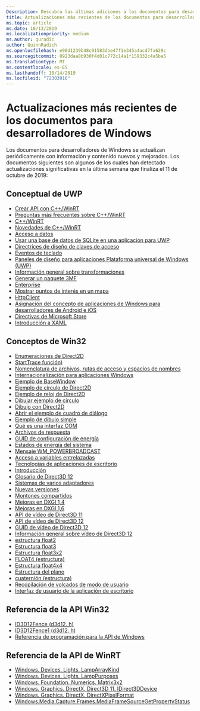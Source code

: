 ```yaml
---
Description: Descubra las últimas adiciones a los documentos para desarrolladores de Windows.
title: Actualizaciones más recientes de los documentos para desarrolladores de Windows
ms.topic: article
ms.date: 10/13/2019
ms.localizationpriority: medium
ms.author: quradic
author: QuinnRadich
ms.openlocfilehash: e90d1239b48c91583dbe47f1e345a4acd7fa629c
ms.sourcegitcommit: 8923daa8b930f4d01c772c14a1f159332c4a5ba5
ms.translationtype: MT
ms.contentlocale: es-ES
ms.lasthandoff: 10/14/2019
ms.locfileid: "72303916"
---
```

# <a name="latest-updates-to-the-windows-developer-docs"></a>Actualizaciones más recientes de los documentos para desarrolladores de Windows


Los documentos para desarrolladores de Windows se actualizan periódicamente con información y contenido nuevos y mejorados. Los documentos siguientes son algunos de los cuales han detectado actualizaciones significativas en la última semana que finaliza el 11 de octubre de 2019:


## <a name="uwp-conceptual"></a>Conceptual de UWP

<ul>
<li><a href="https://docs.microsoft.com/windows/uwp/cpp-and-winrt-apis/author-apis">Crear API con C++/WinRT</a></li>
<li><a href="https://docs.microsoft.com/windows/uwp/cpp-and-winrt-apis/faq">Preguntas más frecuentes sobre C++/WinRT</a></li>
<li><a href="https://docs.microsoft.com/windows/uwp/cpp-and-winrt-apis/index">C++/WinRT</a></li>
<li><a href="https://docs.microsoft.com/windows/uwp/cpp-and-winrt-apis/news">Novedades de C++/WinRT</a></li>
<li><a href="https://docs.microsoft.com/windows/uwp/data-access/index">Acceso a datos</a></li>
<li><a href="https://docs.microsoft.com/windows/uwp/data-access/sqlite-databases">Usar una base de datos de SQLite en una aplicación para UWP</a></li>
<li><a href="https://docs.microsoft.com/windows/uwp/design/input/access-keys">Directrices de diseño de claves de acceso</a></li>
<li><a href="https://docs.microsoft.com/windows/uwp/design/input/keyboard-events">Eventos de teclado</a></li>
<li><a href="https://docs.microsoft.com/windows/uwp/design/layout/layout-panels">Paneles de diseño para aplicaciones Plataforma universal de Windows (UWP)</a></li>
<li><a href="https://docs.microsoft.com/windows/uwp/design/layout/transforms">Información general sobre transformaciones</a></li>
<li><a href="https://docs.microsoft.com/windows/uwp/devices-sensors/generate-3mf">Generar un paquete 3MF</a></li>
<li><a href="https://docs.microsoft.com/windows/uwp/enterprise/index">Enterprise</a></li>
<li><a href="https://docs.microsoft.com/windows/uwp/maps-and-location/display-poi">Mostrar puntos de interés en un mapa</a></li>
<li><a href="https://docs.microsoft.com/windows/uwp/networking/httpclient">HttpClient</a></li>
<li><a href="https://docs.microsoft.com/windows/uwp/porting/android-ios-uwp-map">Asignación del concepto de aplicaciones de Windows para desarrolladores de Android e iOS</a></li>
<li><a href="https://docs.microsoft.com/windows/uwp/publish/store-policies">Directivas de Microsoft Store</a></li>
<li><a href="https://docs.microsoft.com/windows/uwp/xaml-platform/xaml-overview">Introducción a XAML</a></li>
</ul>



## <a name="win32-conceptual"></a>Conceptos de Win32

<ul>
<li><a href="https://docs.microsoft.com/windows/desktop/Direct2D/enumerations">Enumeraciones de Direct2D</a></li>
<li><a href="https://docs.microsoft.com/windows/desktop/ETW/starttrace">StartTrace función)</a></li>
<li><a href="https://docs.microsoft.com/windows/desktop/FileIO/naming-a-file">Nomenclatura de archivos, rutas de acceso y espacios de nombres</a></li>
<li><a href="https://docs.microsoft.com/windows/desktop/Intl/international-support">Internacionalización para aplicaciones Windows</a></li>
<li><a href="https://docs.microsoft.com/windows/desktop/LearnWin32/basewindow-sample">Ejemplo de BaseWindow</a></li>
<li><a href="https://docs.microsoft.com/windows/desktop/LearnWin32/direct2d-circle-sample">Ejemplo de círculo de Direct2D</a></li>
<li><a href="https://docs.microsoft.com/windows/desktop/LearnWin32/direct2d-clock-sample">Ejemplo de reloj de Direct2D</a></li>
<li><a href="https://docs.microsoft.com/windows/desktop/LearnWin32/draw-circle-sample">Dibujar ejemplo de círculo</a></li>
<li><a href="https://docs.microsoft.com/windows/desktop/LearnWin32/drawing-with-direct2d">Dibujo con Direct2D</a></li>
<li><a href="https://docs.microsoft.com/windows/desktop/LearnWin32/open-dialog-box-sample">Abrir el ejemplo de cuadro de diálogo</a></li>
<li><a href="https://docs.microsoft.com/windows/desktop/LearnWin32/simple-drawing-sample">Ejemplo de dibujo simple</a></li>
<li><a href="https://docs.microsoft.com/windows/desktop/LearnWin32/what-is-a-com-interface-">Qué es una interfaz COM</a></li>
<li><a href="https://docs.microsoft.com/windows/desktop/Midl/response-files">Archivos de respuesta</a></li>
<li><a href="https://docs.microsoft.com/windows/desktop/Power/power-setting-guids">GUID de configuración de energía</a></li>
<li><a href="https://docs.microsoft.com/windows/desktop/Power/system-power-states">Estados de energía del sistema</a></li>
<li><a href="https://docs.microsoft.com/windows/desktop/Power/wm-powerbroadcast">Mensaje WM_POWERBROADCAST</a></li>
<li><a href="https://docs.microsoft.com/windows/desktop/Sync/interlocked-variable-access">Acceso a variables entrelazadas</a></li>
<li><a href="https://docs.microsoft.com/windows/desktop/desktop-app-technologies">Tecnologías de aplicaciones de escritorio</a></li>
<li><a href="https://docs.microsoft.com/windows/desktop/desktop-programming">Introducción</a></li>
<li><a href="https://docs.microsoft.com/windows/desktop/direct3d12/directx-12-glossary">Glosario de Direct3D 12</a></li>
<li><a href="https://docs.microsoft.com/windows/desktop/direct3d12/multi-engine">Sistemas de varios adaptadores</a></li>
<li><a href="https://docs.microsoft.com/windows/desktop/direct3d12/new-releases">Nuevas versiones</a></li>
<li><a href="https://docs.microsoft.com/windows/desktop/direct3d12/shared-heaps">Montones compartidos</a></li>
<li><a href="https://docs.microsoft.com/windows/desktop/direct3ddxgi/dxgi-1-4-improvements">Mejoras en DXGI 1,4</a></li>
<li><a href="https://docs.microsoft.com/windows/desktop/direct3ddxgi/dxgi-1-6-improvements">Mejoras en DXGI 1,6</a></li>
<li><a href="https://docs.microsoft.com/windows/desktop/medfound/direct3d-11-video-apis">API de vídeo de Direct3D 11</a></li>
<li><a href="https://docs.microsoft.com/windows/desktop/medfound/direct3d-12-video-apis">API de vídeo de Direct3D 12</a></li>
<li><a href="https://docs.microsoft.com/windows/desktop/medfound/direct3d-12-video-guids">GUID de vídeo de Direct3D 12</a></li>
<li><a href="https://docs.microsoft.com/windows/desktop/medfound/direct3d-12-video-overview">Información general sobre vídeo de Direct3D 12</a></li>
<li><a href="https://docs.microsoft.com/windows/desktop/numerics_h/float2-structure">estructura float2</a></li>
<li><a href="https://docs.microsoft.com/windows/desktop/numerics_h/float3-structure">Estructura float3</a></li>
<li><a href="https://docs.microsoft.com/windows/desktop/numerics_h/float3x2-structure">Estructura float3x2</a></li>
<li><a href="https://docs.microsoft.com/windows/desktop/numerics_h/float4-structure">FLOAT4 (estructura)</a></li>
<li><a href="https://docs.microsoft.com/windows/desktop/numerics_h/float4x4-structure">Estructura float4x4</a></li>
<li><a href="https://docs.microsoft.com/windows/desktop/numerics_h/plane-structure">Estructura del plano</a></li>
<li><a href="https://docs.microsoft.com/windows/desktop/numerics_h/quaternion-structure">cuaternión (estructura)</a></li>
<li><a href="https://docs.microsoft.com/windows/desktop/wer/collecting-user-mode-dumps">Recopilación de volcados de modo de usuario</a></li>
<li><a href="https://docs.microsoft.com/windows/desktop/windows-application-ui-development">Interfaz de usuario de la aplicación de escritorio</a></li>
</ul>

## <a name="win32-api-reference"></a>Referencia de la API Win32

<ul>
<li><a href="https://docs.microsoft.com/windows/win32/api/d3d12/nn-d3d12-id3d12fence">ID3D12Fence (d3d12. h)</a></li>
<li><a href="https://docs.microsoft.com/windows/win32/api/d3d12/nn-d3d12-id3d12fence1">ID3D12Fence1 (d3d12. h)</a></li>
<li><a href="https://docs.microsoft.com/windows/win32/api/index_bkp">Referencia de programación para la API de Windows</a></li>
</ul>

## <a name="winrt-api-reference"></a>Referencia de la API de WinRT

<ul>
<li><a href="https://docs.microsoft.com/uwp/api/windows.devices.lights.lamparraykind">Windows. Devices. Lights. LampArrayKind</a></li>
<li><a href="https://docs.microsoft.com/uwp/api/windows.devices.lights.lamppurposes">Windows. Devices. Lights. LampPurposes</a></li>
<li><a href="https://docs.microsoft.com/uwp/api/windows.foundation.numerics.matrix3x2">Windows. Foundation. Numerics. Matrix3x2</a></li>
<li><a href="https://docs.microsoft.com/uwp/api/windows.graphics.directx.direct3d11.idirect3ddevice">Windows. Graphics. DirectX. Direct3D 11. IDirect3DDevice</a></li>
<li><a href="https://docs.microsoft.com/uwp/api/windows.graphics.directx.directxpixelformat">Windows. Graphics. DirectX. DirectXPixelFormat</a></li>
<li><a href="https://docs.microsoft.com/uwp/api/windows.media.capture.frames.mediaframesourcegetpropertystatus">Windows.Media.Capture.Frames.MediaFrameSourceGetPropertyStatus</a></li>

</ul>